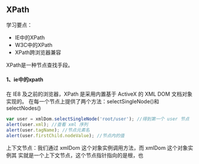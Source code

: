 ## XPath

学习要点：

- IE中的XPath
- W3C中的XPath
- XPath跨浏览器兼容

XPath是一种节点查找手段。

#### 1、ie中的xpath

在 IE8 及之前的浏览器，XPath 是采用内置基于 ActiveX 的 XML DOM 文档对象实现的。 在每一个节点上提供了两个方法：selectSingleNode()和 selectNodes() 

```js
var user = xmlDom.selectSingleNode('root/user'); //得到第一个 user 节点
alert(user.xml); //查看 xml 序列
alert(user.tagName); //节点元素名
alert(user.firstChild.nodeValue); //节点内的值
```

上下文节点：我们通过 xmlDom 这个对象实例调用方法，而 xmlDom 这个对象实例其 实就是一个上下文节点，这个节点指针指向的是根，也 